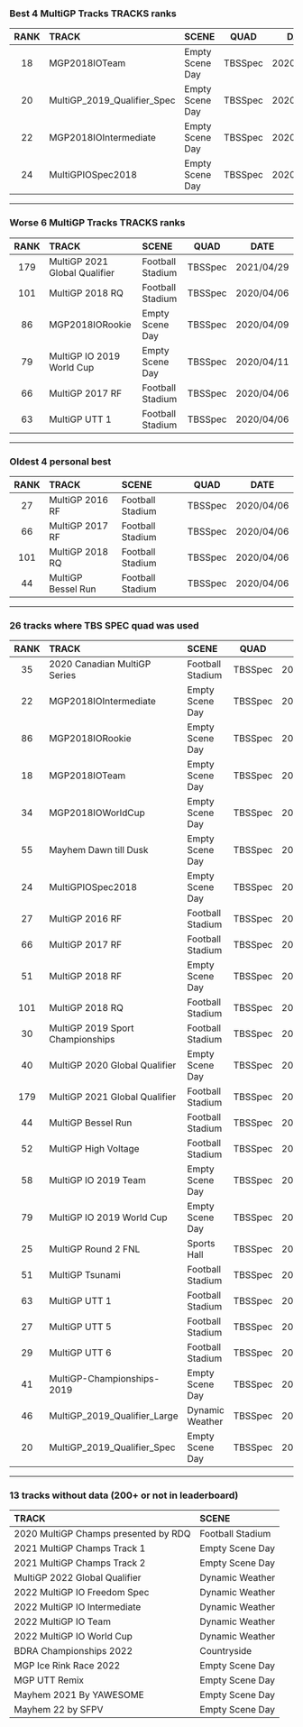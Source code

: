 ### Best 4 MultiGP Tracks TRACKS ranks
|RANK|TRACK|SCENE|QUAD|DATE|
|:---:|:---|:---|:---:|:---:|
|18|MGP2018IOTeam|Empty Scene Day|TBSSpec|2020/05/05|
|20|MultiGP_2019_Qualifier_Spec|Empty Scene Day|TBSSpec|2020/08/30|
|22|MGP2018IOIntermediate|Empty Scene Day|TBSSpec|2020/04/09|
|24|MultiGPIOSpec2018|Empty Scene Day|TBSSpec|2020/04/11|
---
### Worse 6 MultiGP Tracks TRACKS ranks
|RANK|TRACK|SCENE|QUAD|DATE|
|:---:|:---|:---|:---:|:---:|
|179|MultiGP 2021 Global Qualifier|Football Stadium|TBSSpec|2021/04/29|
|101|MultiGP 2018 RQ|Football Stadium|TBSSpec|2020/04/06|
|86|MGP2018IORookie|Empty Scene Day|TBSSpec|2020/04/09|
|79|MultiGP IO 2019 World Cup|Empty Scene Day|TBSSpec|2020/04/11|
|66|MultiGP 2017 RF|Football Stadium|TBSSpec|2020/04/06|
|63|MultiGP UTT 1|Football Stadium|TBSSpec|2020/04/06|
---
### Oldest 4 personal best
|RANK|TRACK|SCENE|QUAD|DATE|
|:---:|:---|:---|:---:|:---:|
|27|MultiGP 2016 RF|Football Stadium|TBSSpec|2020/04/06|
|66|MultiGP 2017 RF|Football Stadium|TBSSpec|2020/04/06|
|101|MultiGP 2018 RQ|Football Stadium|TBSSpec|2020/04/06|
|44|MultiGP Bessel Run|Football Stadium|TBSSpec|2020/04/06|
---
### 26 tracks where TBS SPEC quad was used
|RANK|TRACK|SCENE|QUAD|DATE|
|:---:|:---|:---|:---:|:---:|
|35|2020 Canadian MultiGP Series|Football Stadium|TBSSpec|2020/08/19|
|22|MGP2018IOIntermediate|Empty Scene Day|TBSSpec|2020/04/09|
|86|MGP2018IORookie|Empty Scene Day|TBSSpec|2020/04/09|
|18|MGP2018IOTeam|Empty Scene Day|TBSSpec|2020/05/05|
|34|MGP2018IOWorldCup|Empty Scene Day|TBSSpec|2020/05/05|
|55|Mayhem Dawn till Dusk|Empty Scene Day|TBSSpec|2020/04/09|
|24|MultiGPIOSpec2018|Empty Scene Day|TBSSpec|2020/04/11|
|27|MultiGP 2016 RF|Football Stadium|TBSSpec|2020/04/06|
|66|MultiGP 2017 RF|Football Stadium|TBSSpec|2020/04/06|
|51|MultiGP 2018 RF|Empty Scene Day|TBSSpec|2020/10/15|
|101|MultiGP 2018 RQ|Football Stadium|TBSSpec|2020/04/06|
|30|MultiGP 2019 Sport Championships|Football Stadium|TBSSpec|2020/08/24|
|40|MultiGP 2020 Global Qualifier|Empty Scene Day|TBSSpec|2020/07/09|
|179|MultiGP 2021 Global Qualifier|Football Stadium|TBSSpec|2021/04/29|
|44|MultiGP Bessel Run|Football Stadium|TBSSpec|2020/04/06|
|52|MultiGP High Voltage|Football Stadium|TBSSpec|2020/04/06|
|58|MultiGP IO 2019 Team|Empty Scene Day|TBSSpec|2020/04/11|
|79|MultiGP IO 2019 World Cup|Empty Scene Day|TBSSpec|2020/04/11|
|25|MultiGP Round 2 FNL|Sports Hall|TBSSpec|2020/04/14|
|51|MultiGP Tsunami|Football Stadium|TBSSpec|2020/04/06|
|63|MultiGP UTT 1|Football Stadium|TBSSpec|2020/04/06|
|27|MultiGP UTT 5|Football Stadium|TBSSpec|2020/04/06|
|29|MultiGP UTT 6|Football Stadium|TBSSpec|2020/04/06|
|41|MultiGP-Championships-2019|Empty Scene Day|TBSSpec|2020/04/11|
|46|MultiGP_2019_Qualifier_Large|Dynamic Weather|TBSSpec|2020/08/30|
|20|MultiGP_2019_Qualifier_Spec|Empty Scene Day|TBSSpec|2020/08/30|
---
### 13 tracks without data (200+ or not in leaderboard)
|TRACK|SCENE|
|:---|:---|
|2020 MultiGP Champs presented by RDQ|Football Stadium|
|2021 MultiGP Champs Track 1|Empty Scene Day|
|2021 MultiGP Champs Track 2|Empty Scene Day|
|MultiGP 2022 Global Qualifier|Dynamic Weather|
|2022 MultiGP IO Freedom Spec|Dynamic Weather|
|2022 MultiGP IO Intermediate|Dynamic Weather|
|2022 MultiGP IO Team|Dynamic Weather|
|2022 MultiGP IO World Cup|Dynamic Weather|
|BDRA Championships 2022|Countryside|
|MGP Ice Rink Race 2022|Empty Scene Day|
|MGP UTT Remix|Empty Scene Day|
|Mayhem 2021 By YAWESOME|Empty Scene Day|
|Mayhem 22 by SFPV|Empty Scene Day|
